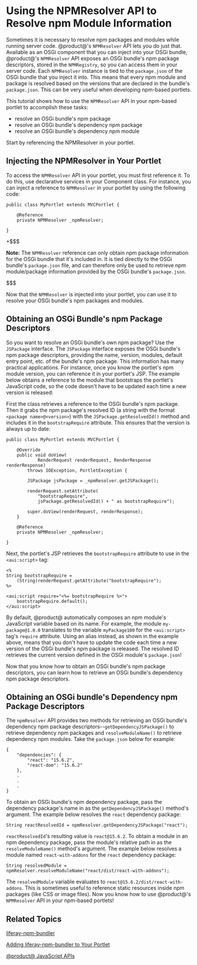 # Using the NPMResolver API to Resolve npm Module Information

Sometimes it is necessary to resolve npm packages and modules while running 
server code. @product@'s `NPMResolver` API lets you do just that. Available as 
an OSGi component that you can inject into your OSGi bundle, @product@'s 
`NPMResolver` API exposes an OSGi bundle's npm package descriptors, stored in 
the `NPMRegistry`, so you can access them in your server code. Each `NPMResolver` 
instance is tied to the `package.json` of the OSGi bundle that you inject it 
into. This means that every npm module and package is resolved based on the 
versions that are declared in the bundle's `package.json`. This can be very 
useful when developing npm-based portlets.

This tutorial shows how to use the `NPMResolver` API in your npm-based portlet 
to accomplish these tasks:

- resolve an OSGi bundle's npm package
- resolve an OSGi bundle's dependency npm package
- resolve an OSGi bundle's dependency npm module

Start by referencing the NPMResolver in your portlet.

## Injecting the NPMResolver in Your Portlet

To access the `NPMResolver` API in your portlet, you must first reference 
it. To do this, use declarative services in your Component class. For instance, 
you can inject a reference to `NPMResolver` in your portlet by using the 
following code:

    public class MyPortlet extends MVCPortlet {
    	
    	@Reference
    	private NPMResolver _npmResolver;
    	
    }
    
+$$$

**Note:** The `NPMResolver` reference can only obtain npm package information 
for the OSGi bundle that it's included in. It is tied directly to the OSGi 
bundle's `package.json` file, and can therefore only be used to retrieve npm 
module/package information provided by the OSGi bundle's `package.json`.

$$$

Now that the `NPMResolver` is injected into your portlet, you can use it to 
resolve your OSGi bundle's npm packages and modules.

## Obtaining an OSGi Bundle's npm Package Descriptors

So you want to resolve an OSGi bundle's own npm package? Use the `JSPackage` 
interface. The `JSPackage` interface exposes the OSGi bundle's npm package 
descriptors, providing the name, version, modules, default entry point, etc. of 
the bundle's npm package. This information has many practical applications. For 
instance, once you know the portlet's npm module version, you can reference it 
in your portlet's JSP. The example below obtains a reference to the module that 
bootstraps the portlet's JavaScript code, so the code doesn't have to be updated 
each time a new version is released:

First the class retrieves a reference to the OSGi bundle's npm package. Then it 
grabs the npm package's resolved ID (a string with the format 
`<package name>@<version>`) with the `JSPackage.getResolvedId()` method and 
includes it in the `bootstrapRequire` attribute. This ensures that the version 
is always up to date:
	
    public class MyPortlet extends MVCPortlet {
    	
    	@Override
    	public void doView(
    			RenderRequest renderRequest, RenderResponse renderResponse)
    		throws IOException, PortletException {

    		JSPackage jsPackage = _npmResolver.getJSPackage();

    		renderRequest.setAttribute(
    			"bootstrapRequire",
    			jsPackage.getResolvedId() + " as bootstrapRequire");

    		super.doView(renderRequest, renderResponse);
    	}
    	
    	@Reference
    	private NPMResolver _npmResolver;
    	
    }

Next, the portlet's JSP retrieves the `bootstrapRequire` attribute to use in the 
`<aui:script>` tag:

    <%
    String bootstrapRequire =
    	(String)renderRequest.getAttribute("bootstrapRequire");
    %>

    <aui:script require="<%= bootstrapRequire %>">
    	bootstrapRequire.default();
    </aui:script>

By default, @product@ automatically composes an npm module's JavaScript variable 
based on its name. For example, the module `my-package@1.0.0` translates to the 
variable `myPackage100` for the `<aui:script>` tag's `require` attribute. Using 
an alias instead, as shown in the example above, means that you don't have to 
update the code each time a new version of the OSGi bundle's npm package is 
released. The resolved ID retrieves the current version defined in the OSGi 
module's `package.json`!

Now that you know how to obtain an OSGi bundle's npm package descriptors, you 
can learn how to retrieve an OSGi bundle's dependency npm package descriptors. 

## Obtaining an OSGi bundle's Dependency npm Package Descriptors

The `npmResolver` API provides two methods for retrieving an OSGi bundle's 
dependency npm package descriptors--`getDependencyJSPackage()` to retrieve 
dependency npm packages and `resolveModuleName()` to retrieve dependency npm 
modules. Take the `package.json` below for example:

    {
    	"dependencies": {
    		"react": "15.6.2",
    		"react-dom": "15.6.2"
    	},
    	.
    	.
    	.
    }
    
To obtain an OSGi bundle's npm dependency package, pass the dependency package's 
name in as the `getDependencyJSPackage()` method's argument. The example below 
resolves the `react` dependency package:

    String reactResolvedId = npmResolver.getDependencyJSPackage("react");
    
`reactResolvedId`'s resulting value is `react@15.6.2`. To obtain a module in an 
npm dependency package, pass the module's relative path in as the 
`resolveModuleName()` method's argument. The example below resolves a module 
named `react-with-addons` for the `react` dependency package:

    String resolvedModule = 
    npmResolver.resolveModuleName("react/dist/react-with-addons");


The `resolvedModule` variable evaluates to `react@15.6.2/dist/react-with-addons`.
This is sometimes useful to reference static resources inside npm packages 
(like CSS or image files). Now you know how to use @product@'s `NPMResolver` API 
in your npm-based portlets!

## Related Topics

[liferay-npm-bundler](/develop/tutorials/-/knowledge_base/7-0/liferay-npm-bundler)

[Adding liferay-npm-bundler to Your Portlet](/develop/tutorials/-/knowledge_base/7-0/adding-liferay-npm-bundler-to-your-portlet)

[@product@ JavaScript APIs](/develop/tutorials/-/knowledge_base/7-0/liferay-javascript-apis)